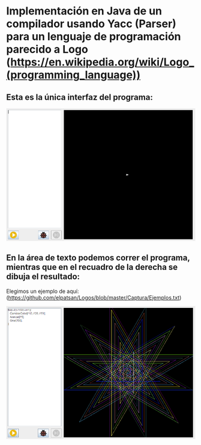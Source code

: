 # Implementación en Java de un compilador usando Yacc (Parser) para un lenguaje de programación parecido a Logo (https://en.wikipedia.org/wiki/Logo_(programming_language))

## Esta es la única interfaz del programa:

![GitHub Logo](/Captura/menu.PNG)

## En la área de texto podemos correr el programa, mientras que en el recuadro de la derecha se dibuja el resultado:
Elegimos un ejemplo de aquí: (https://github.com/elpatsan/Logos/blob/master/Captura/Ejemplos.txt)

![GitHub Logo](/Captura/ejecucion.PNG)
